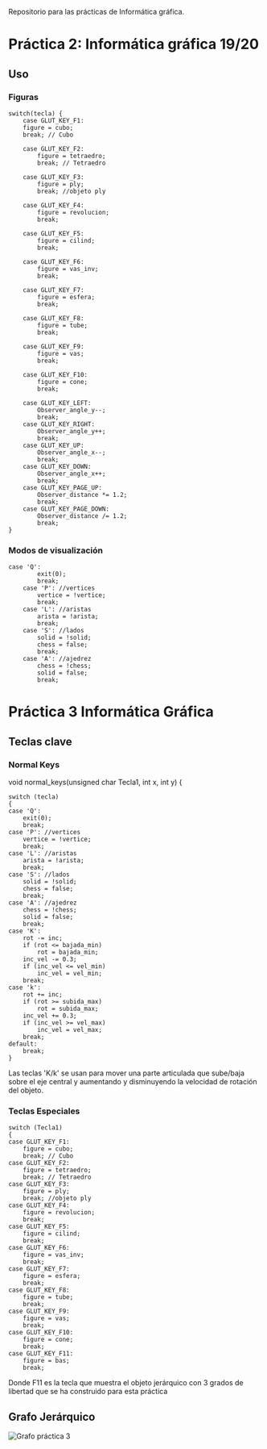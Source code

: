 Repositorio para las prácticas de Informática gráfica.
# Práctica 2: Informática gráfica 19/20

## Uso

### Figuras
    switch(tecla) {
        case GLUT_KEY_F1:
        figure = cubo;
        break; // Cubo
    
        case GLUT_KEY_F2:
            figure = tetraedro;
            break; // Tetraedro
        
        case GLUT_KEY_F3:
            figure = ply;
            break; //objeto ply
        
        case GLUT_KEY_F4:
            figure = revolucion;
            break;
        
        case GLUT_KEY_F5:
            figure = cilind;
            break;
        
        case GLUT_KEY_F6:
            figure = vas_inv;
            break;
        
        case GLUT_KEY_F7:
            figure = esfera;
            break;
        
        case GLUT_KEY_F8:
            figure = tube;
            break;
        
        case GLUT_KEY_F9:
            figure = vas;
            break;
        
        case GLUT_KEY_F10:
            figure = cone;
            break;

        case GLUT_KEY_LEFT:
            Observer_angle_y--;
            break;
        case GLUT_KEY_RIGHT:
            Observer_angle_y++;
            break;
        case GLUT_KEY_UP:
            Observer_angle_x--;
            break;
        case GLUT_KEY_DOWN:
            Observer_angle_x++;
            break;
        case GLUT_KEY_PAGE_UP:
            Observer_distance *= 1.2;
            break;
        case GLUT_KEY_PAGE_DOWN:
            Observer_distance /= 1.2;
            break;
    }

### Modos de visualización

    case 'Q':
            exit(0);
            break;
        case 'P': //vertices
            vertice = !vertice;
            break;
        case 'L': //aristas
            arista = !arista;
            break;
        case 'S': //lados
            solid = !solid;
            chess = false;
            break;
        case 'A': //ajedrez
            chess = !chess;
            solid = false;
            break;
# Práctica 3 Informática Gráfica

## Teclas clave

### Normal Keys

void normal_keys(unsigned char Tecla1, int x, int y)
{

    switch (tecla)
    {
    case 'Q':
        exit(0);
        break;
    case 'P': //vertices
        vertice = !vertice;
        break;
    case 'L': //aristas
        arista = !arista;
        break;
    case 'S': //lados
        solid = !solid;
        chess = false;
        break;
    case 'A': //ajedrez
        chess = !chess;
        solid = false;
        break;
    case 'K':   
        rot -= inc;
        if (rot <= bajada_min)
            rot = bajada_min;
        inc_vel -= 0.3;
        if (inc_vel <= vel_min)
            inc_vel = vel_min;
        break;
    case 'k':
        rot += inc;
        if (rot >= subida_max)
            rot = subida_max;
        inc_vel += 0.3;
        if (inc_vel >= vel_max)
            inc_vel = vel_max;
        break;
    default:
        break;
    }

Las teclas 'K/k' se usan para mover una parte articulada que sube/baja sobre el eje central y aumentando y disminuyendo la velocidad de rotación del objeto.

### Teclas Especiales

    switch (Tecla1)
    {
    case GLUT_KEY_F1:
        figure = cubo;
        break; // Cubo
    case GLUT_KEY_F2:
        figure = tetraedro;
        break; // Tetraedro
    case GLUT_KEY_F3:
        figure = ply;
        break; //objeto ply
    case GLUT_KEY_F4:
        figure = revolucion;
        break;
    case GLUT_KEY_F5:
        figure = cilind;
        break;
    case GLUT_KEY_F6:
        figure = vas_inv;
        break;
    case GLUT_KEY_F7:
        figure = esfera;
        break;
    case GLUT_KEY_F8:
        figure = tube;
        break;
    case GLUT_KEY_F9:
        figure = vas;
        break;
    case GLUT_KEY_F10:
        figure = cone;
        break;
    case GLUT_KEY_F11:
        figure = bas;
        break;

Donde F11 es la tecla que muestra el objeto jerárquico con 3 grados de libertad que se ha construido para esta práctica

## Grafo Jerárquico

![Grafo práctica 3](./img/Practica_3.png)
